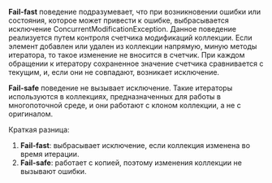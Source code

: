 **Fail-fast** поведение подразумевает, что при возникновении ошибки или состояния, которое может привести к ошибке, выбрасывается исключение ConcurrentModificationException. Данное поведение реализуется путем контроля счетчика модификаций коллекции. Если элемент добавлен или удален из коллекции напрямую, миную методы итератора, то такое изменение не вносится в счетчик. При каждом обращении к итератору сохраненное значение счетчика сравнивается с текущим, и, если они не совпадают, возникает исключение.

**Fail-safe** поведение не вызывает исключение. Такие итераторы используются в коллекциях, предназначенных для работы в многопоточной среде, и они работают с клоном коллекции, а не с оригиналом.

Краткая разница:
1. **Fail-fast**: выбрасывает исключение, если коллекция изменена во время итерации.
2. **Fail-safe**: работает с копией, поэтому изменения коллекции не вызывают ошибки.